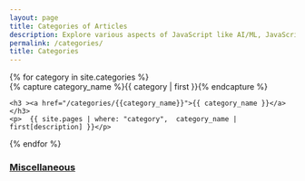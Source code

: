 ```yaml
---
layout: page
title: Categories of Articles
description: Explore various aspects of JavaScript like AI/ML, JavaScript features, Functional Programming, XR, Financial and Scientific calculations, Decentralization, and DataScience.
permalink: /categories/
title: Categories
---
```

<div id="archives">
{% for category in site.categories %}
  <div class="archive-group">
    {% capture category_name %}{{ category | first }}{% endcapture %}

    <h3 ><a href="/categories/{{category_name}}">{{ category_name }}</a></h3>
    <p>  {{ site.pages | where: "category",  category_name | first[description] }}</p>
  </div>
{% endfor %}
<h3 ><a href="/categories/Others">Miscellaneous</a></h3>
</div>

